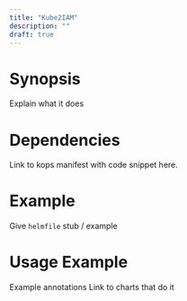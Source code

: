 ```yaml
---
title: "Kube2IAM"
description: ""
draft: true
---
```

# Synopsis

Explain what it does

# Dependencies

Link to kops manifest with code snippet here.


# Example

Give `helmfile` stub / example

# Usage Example

Example annotations
Link to charts that do it
